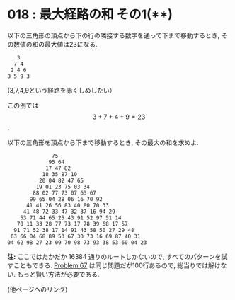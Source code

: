 # 018 : 最大経路の和 その1(\*\*)

以下の三角形の頂点から下の行の隣接する数字を通って下まで移動するとき, その数値の和の最大値は23になる.

```
   3
  7 4
 2 4 6
8 5 9 3
```

(3,7,4,9という経路を赤くしめしたい）

この例では $$3 + 7 + 4 + 9 = 23$$.

以下の三角形を頂点から下まで移動するとき, その最大の和を求めよ.

```
              75
             95 64
            17 47 82
           18 35 87 10
          20 04 82 47 65
         19 01 23 75 03 34
        88 02 77 73 07 63 67
       99 65 04 28 06 16 70 92
      41 41 26 56 83 40 80 70 33
     41 48 72 33 47 32 37 16 94 29
    53 71 44 65 25 43 91 52 97 51 14
   70 11 33 28 77 73 17 78 39 68 17 57
  91 71 52 38 17 14 91 43 58 50 27 29 48
 63 66 04 68 89 53 67 30 73 16 69 87 40 31
04 62 98 27 23 09 70 98 73 93 38 53 60 04 23
```

**注:** ここではたかだか 16384 通りのルートしかないので, すべてのパターンを試すこともできる. [Problem 67](http://web.archive.org/web/20191222131050/http://odz.sakura.ne.jp/projecteuler/index.php?Problem%2067) は同じ問題だが100行あるので, 総当りでは解けない. もっと賢い方法が必要である.

(他ページへのリンク)
